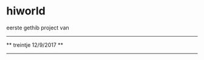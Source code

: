 # hiworld
eerste gethib project
van
*****************************************************
**                treintje               12/9/2017 **
*****************************************************

